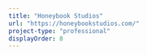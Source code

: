 ```yaml
---
title: "Honeybook Studios"
url: "https://honeybookstudios.com/"
project-type: "professional"
displayOrder: 8
---
```

